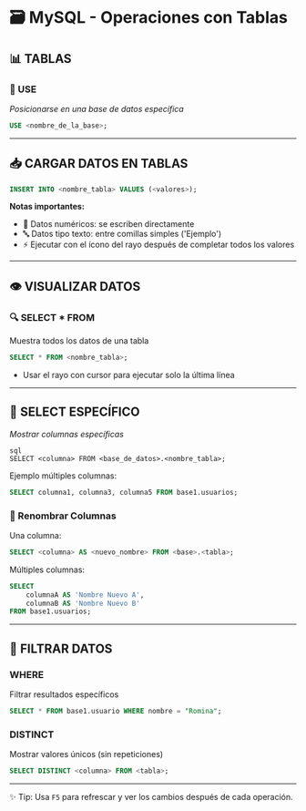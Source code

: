 # 🗃️ **MySQL - Operaciones con Tablas**

## 📊 **TABLAS**

### 🔹 USE
_Posicionarse en una base de datos específica_
```sql
USE <nombre_de_la_base>;
```

---

## **📥 CARGAR DATOS EN TABLAS**
```sql
INSERT INTO <nombre_tabla> VALUES (<valores>);
```

**Notas importantes:**
- 🔢 Datos numéricos: se escriben directamente
- 🔤 Datos tipo texto: entre comillas simples ('Ejemplo')
- ⚡ Ejecutar con el ícono del rayo después de completar todos los valores

---

## **👁️ VISUALIZAR DATOS**
### 🔍 SELECT * FROM
Muestra todos los datos de una tabla

```sql
SELECT * FROM <nombre_tabla>;
```
- Usar el rayo con cursor para ejecutar solo la última línea

---

## **🎯 SELECT ESPECÍFICO**
*Mostrar columnas específicas*
```
sql
SELECT <columna> FROM <base_de_datos>.<nombre_tabla>;
```

Ejemplo múltiples columnas:
```sql
SELECT columna1, columna3, columna5 FROM base1.usuarios;
```

### 🔄 Renombrar Columnas
Una columna:
```sql
SELECT <columna> AS <nuevo_nombre> FROM <base>.<tabla>;
```

Múltiples columnas:
```sql
SELECT 
    columnaA AS 'Nombre Nuevo A',
    columnaB AS 'Nombre Nuevo B' 
FROM base1.usuarios;
```

---

## **🔎 FILTRAR DATOS**
### WHERE
Filtrar resultados específicos
```sql
SELECT * FROM base1.usuario WHERE nombre = "Romina";
```

### DISTINCT
Mostrar valores únicos (sin repeticiones)
```sql
SELECT DISTINCT <columna> FROM <tabla>;
```

---

✨ Tip: Usa `F5` para refrescar y ver los cambios después de cada operación.
